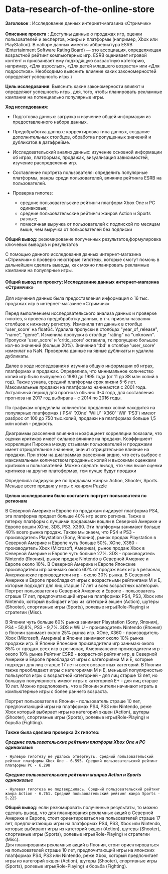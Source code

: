 # Data-research-of-the-online-store

**Заголовок** :  Исследование данных интернет-магазина «Стримчик»\
\
**Описание проекта** : Доступны данные о продажах игр, оценки пользователей и экспертов, жанры и платформы (например, Xbox или PlayStation). В наборе данных имеется аббревиатура ESRB (Entertainment Software Rating Board) — это ассоциация, определяющая возрастной рейтинг компьютерных игр. ESRB оценивает игровой контент и присваивает ему подходящую возрастную категорию, например, «Для взрослых», «Для детей младшего возраста» или «Для подростков». Необходимо выяснить влияние каких закономерностей определяет успешность игры.\

**Цель исследования**: Выяснить какие закономерности влияют и определяют успешность игры, для, того, чтобы планировать рекламные кампании на потенциально популярные игры.

**Ход исследования**:

*  Подготовка данных: загрузка и изучение общей информации из предоставленного набора данных.
*  Предобработка данных: корректировка типа данных, создание дополнительных столбцов, обработка пропущенных значений и дубликатов в датафрейме.
* Исследовательский анализ данных: изучение основной информации об играх, платформах, продажах, визуализация зависимостей, изучение распределения игр.
* Составление портрета пользователя: определить популярные платформы, жанры среди пользователей, влияние рейтинга ESRB на пользователей.
* Проверка гипотез: 

    - средние пользовательские рейтинги платформ Xbox One и PC одинаковые;
    - средние пользовательские рейтинги жанров Action и Sports разные;
    - помесячная выручка от пользователей с подпиской по месяцам выше, чем выручка от пользователей без подписки

**Общий вывод**: резюмирование полученных результатов,формулировка ключевых выводов и результатов

С помощью данного исследования данных интернет-магазина «Стримчик» я проверю некоторые гипотезы, которые смогут помочь в дальнейшем сделать выводы, как можно планировать рекламные кампании на популярные игры.

#### Общий вывод по проекту: Исследование данных интернет-магазина «Стримчик»
    
Для изучения данных была предоставления информация о 16 тыс. продажах игр в интернет-магазине «Стримчик»

Перед выполнением исследовательского анализа данных и проверке гипотез, я провела предобработку данных, в т.ч. привела названия столбцов к нижнему регистру. Изменила тип данных в столбце 'user_score' на float64. Удалила пропуски в столбцах "year_of_release", "name", "genre". Изменила пропуски в столбце "rating" на "unknown". Пропуски 'user_score' и 'critic_score' оставила, тк пропущено большое кол-во значений (больше 20%). Значения 'tbd' в столбце 'user_score' изменлат на NaN. Проверила данные на явные дубликаты и удалила дубликаты.

Далее в ходе исследования я изучила общую информации об играх, платформах и продажах. Определила, что минимальное количество копий игр было выпущено с 1980 до 1995 года (от 11 до 88 млн копий в год). Также узнала, средний платформы срок жизни 5-6 лет.
Максимальные продажи на платформах начинаются с 2001 года. Актуальный период для прогноза обычно 3-4 года, для составления прогноза на 2017 год выбирала - с 2014 по 2016 годы.
    
По графикам определила количество проданных копий находится на популярных платформах ('PS4' 'XOne' 'WiiU' 'X360' 'Wii' 'PS3') имеют разброс от 100 до 750 тыс.копий, продажи на платформах больше 1,5 млн копий - редкость.
    
Диаграммы рассеяния влияния и коэфициент корреляции показали, что оценки критиков имеет сильное влияние на продажи. Коэффициент корреляции Пирсона между отзывами пользователей и продажами имеет отрицательное значение, значит отрицательное влияние на продажи. При этом на диаграммах рассеяния видно, что есть выброс с максимальным количеством проданных копий и высокими оценками критиков и пользователей. Можно сделать вывод, что чем выше оценки критиков на других платоформах, тем лучше будут продажи
    
Определила лидирующие по продажам жанры: Action, Shooter, Sports. Меньше всего продаж у игры с жанром Puzzle    


**Целью исследования было составить портрет пользователя по регионам**

В Северной Америке и Европе по продажам лидирует платформа PS4, эта платформа продает больше 40% игр всего региона.
Также в пятерку платформ с лучшими продажами вошли в Северной Америке и Европе вошли XOne, 3DS, PS3, X360. Эти платформы занимают больше 40% всего рынка продаж.
Также мы знаем, что PS4 и PS3 - производитель Playstation (Sony, Япония), рынок продаж Playstation в Северной Америке и Европе чуть больше 50%.
XOne, X360 - производитель Xbox (Microsoft, Америка), рынок продаж Xbox в Северной Америке и Европе чуть больше 27%.
3DS - производитель Nintendo (Япония), рынок продаж Nintendo в Северной Америке и Европе около 10%.
В Северной Америке и Европе Японские производители игр занимаю около 60% от продаж всех игр в регионах, Американские производители игр - около 30% рынка.
В Северной Америке и Европе преобладают игры с возрастными рейтингами М и Е, которые подходят для лиц старше 17 лет и всех возрастных категорий.    
Портрет пользователя в Северной Америке и Европе - пользователь страше 17 лет, предпочитающий игры на платформах PS4, PS3, Xbox или Nintendo, который выбирает игры из категорий экшен (Action), шутеры (Shooter), спортивные игры (Sports), ролевые игры(Role-Playing) и стратегии (Misc).
        
В Японии чуть больше 60% рынка занимает Playstation (Sony, Япония), PS4 - 50,8%, PS3 - 9,7%.
3DS и Wii U - производитель Nintendo (Япония) в Японии занимает около 25% рынка игр.
XOne, X360 - производитель Xbox (Microsoft, Америка) в Японии занимают около 10% рынка продажи игр.
В Японии Японские производители игр занимаю около 85% от продаж всех игр в регионах, Американские производители игр - около 10% рынка
Рейтинг ESRB - возрастной рейтинг игр, в Северной Америке и Европе преобладают игры с категориями М и Е, которые подходят для лиц старше 17 лет и всех возрастных категорий.
В Японии также преобладают игры с категориями М и Е, меньшей популярностью пользуются игры с возрастной категорией - для лиц старше 13 лет, но большую популярность имеют игры с категорией Е+ - для лиц старше 10 лет. Можно предположить, что в Японии жители начинают играть в компьютерные игры с более раннего возраста.
    
Портрет пользователя в Японии - пользователь страше 10 лет, предпочитающий игры на платформах PS4, PS3 или Nintendo, реже Xbox  который выбирает игры из категорий экшен (Action), шутеры (Shooter), спортивные игры (Sports), ролевые игры(Role-Playing) и борьба (Fighting).       
    
**Также была сделана проверка 2х гипотез:**
    
***Средние пользовательские рейтинги платформ Xbox One и PC одинаковые***

    - Нулевую гипотезу не удалось отвергнуть. Средний пользовательский рейтинг платформы Xbox One - 6.595. Средний пользовательский рейтинг платформы PC - 6.298
    
***Средние пользовательские рейтинги жанров Action и Sports одинаковые***
   
    - Нулевая гипотеза не подтвердилась. Средний пользовательский рейтинг жанра Action - 6.761. Средний пользовательский рейтинг жанра Sports - 5.225
   

**Общий вывод**: если резюмировать полученные результаты, то можно сделать вывод, что для планирования рекламных акций в Северной Америке и Европе, стоит ориентироваться на пользователей страше 17 лет, предпочитающих игры на платформах PS4, PS3, Xbox или Nintendo, которые выбирают игры из категорий экшен (Action), шутеры (Shooter), спортивные игры (Sports), ролевые игры(Role-Playing) и стратегии (Misc).\
Для планирования рекламных акций в Японии, стоит ориентироваться на пользователей страше 10 лет, предпочитающий игры на японских платформах PS4, PS3 или Nintendo, реже Xbox, который предпочитает игры из категорий экшен (Action), шутеры (Shooter), спортивные игры (Sports), ролевые игры(Role-Playing) и борьба (Fighting).       
    
